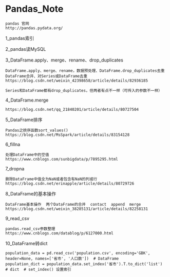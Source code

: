 # Pandas_Note

```
pandas 官网
http://pandas.pydata.org/
```

1_pandas索引

2_pandas读MySQL

3_DataFrame.apply、merge、rename、drop_duplicates
```
DataFrame.apply、merge、rename，数据预处理、DataFrame.drop_duplicates去重    DataFrame合并、对Series或DataFrame去重
https://blog.csdn.net/weixin_42398658/article/details/82936185

Series和DataFrame都有drop_duplicates，但两者有点不一样（可传入的参数不一样）
```

4_DataFrame.merge
```
https://blog.csdn.net/qq_21840201/article/details/80727504
```

5_DataFrame排序
```
Pandas之排序函数sort_values()
https://blog.csdn.net/MsSpark/article/details/83154128
```

6_fillna
```
处理DataFrame中的空值
https://www.cnblogs.com/sunbigdata/p/7895295.html
```

7_dropna
```
删除DataFrame中值全为NaN或者包含有NaN的列或行
https://blog.csdn.net/erinapple/article/details/80729726
```

8_DataFrame的基本操作
```
DataFrame基本操作  两个DataFrame的合并  contact  append  merge
https://blog.csdn.net/weixin_38285131/article/details/82258131
```

9_read_csv
```
pandas.read_csv参数整理
https://www.cnblogs.com/datablog/p/6127000.html
```

10_DataFrame转dict
```
population_data = pd.read_csv('population.csv', encoding='GBK', header=None, names=['省市', '人口数'])  # DataFrame
population_dict = population_data.set_index('省市').T.to_dict('list')  # dict  # set_index() 设置索引
```

